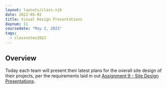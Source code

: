```yaml
---
layout: layouts/class.njk
date: 2022-05-02
title: Visual Design Presentations
daynum: 11
coursedate: "May 2, 2022"
tags:
  - classnotes2022
---
```


## Overview

Today each team will present their latest plans for the overall site design of their projects, per the requirements laid in out [Assignment 9 - Site Design Presentations](../../assignments/9/).
